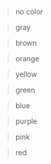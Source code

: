 
> no color


> gray


> brown


> orange


> yellow


> green


> blue


> purple


> pink


> red
